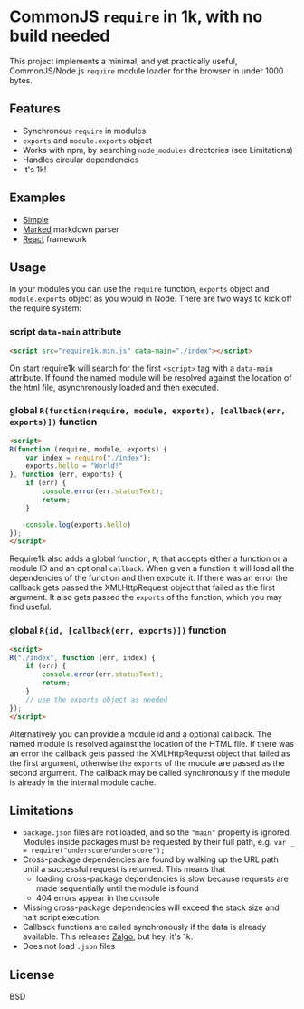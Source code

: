 # CommonJS `require` in 1k, with no build needed

This project implements a minimal, and yet practically useful, CommonJS/Node.js `require` module loader for the browser in under 1000 bytes.

## Features

* Synchronous `require` in modules
* `exports` and `module.exports` object
* Works with npm, by searching `node_modules` directories (see Limitations)
* Handles circular dependencies
* It's 1k!

## Examples

* [Simple](examples/simple)
* [Marked](examples/marked) markdown parser
* [React](examples/react) framework

## Usage

In your modules you can use the `require` function, `exports` object and `module.exports` object as you would in Node. There are two ways to kick off the require system:

### script `data-main` attribute

```html
<script src="require1k.min.js" data-main="./index"></script>
```

On start require1k will search for the first `<script>` tag with a `data-main` attribute. If found the named module will be resolved against the location of the html file, asynchronously loaded and then executed.

### global `R(function(require, module, exports), [callback(err, exports)])` function

```html
<script>
R(function (require, module, exports) {
    var index = require("./index");
    exports.hello = "World!"
}, function (err, exports) {
    if (err) {
        console.error(err.statusText);
        return;
    }

    console.log(exports.hello)
});
</script>
```

Require1k also adds a global function, `R`, that accepts either a function or a module ID and an optional `callback`. When given a function it will load all the dependencies of the function and then execute it. If there was an error the callback gets passed the XMLHttpRequest object that failed as the first argument. It also gets passed the `exports` of the function, which you may find useful.

### global `R(id, [callback(err, exports)])` function

```html
<script>
R("./index", function (err, index) {
    if (err) {
        console.error(err.statusText);
        return;
    }
    // use the exports object as needed
});
</script>
```

Alternatively you can provide a module id and a optional callback. The named module is resolved against the location of the HTML file. If there was an error the callback gets passed the XMLHttpRequest object that failed as the first argument, otherwise the `exports` of the module are passed as the second argument. The callback may be called synchronously if the module is already in the internal module cache.

## Limitations

* `package.json` files are not loaded, and so the `"main"` property is ignored. Modules inside packages must be requested by their full path, e.g. `var _ = require("underscore/underscore");`
* Cross-package dependencies are found by walking up the URL path until a successful request is returned. This means that
    * loading cross-package dependencies is slow because requests are made sequentially until the module is found
    * 404 errors appear in the console
* Missing cross-package dependencies will exceed the stack size and halt script execution.
* Callback functions are called synchronously if the data is already available. This releases [Zalgo](http://blog.izs.me/post/59142742143/designing-apis-for-asynchrony), but hey, it's 1k.
* Does not load `.json` files

## License

BSD
